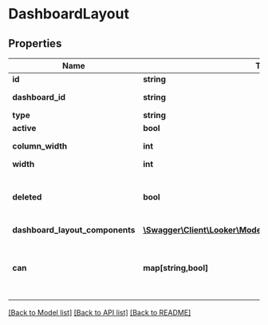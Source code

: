 # DashboardLayout

## Properties
Name | Type | Description | Notes
------------ | ------------- | ------------- | -------------
**id** | **string** | Unique Id | [optional] 
**dashboard_id** | **string** | Id of Dashboard | [optional] 
**type** | **string** | Type | [optional] 
**active** | **bool** | Is Active | [optional] 
**column_width** | **int** | Column Width | [optional] 
**width** | **int** | Width | [optional] 
**deleted** | **bool** | Whether or not the dashboard layout is deleted. | [optional] 
**dashboard_layout_components** | [**\Swagger\Client\Looker\Model\DashboardLayoutComponent[]**](DashboardLayoutComponent.md) | Components | [optional] 
**can** | **map[string,bool]** | Operations the current user is able to perform on this object | [optional] 

[[Back to Model list]](../README.md#documentation-for-models) [[Back to API list]](../README.md#documentation-for-api-endpoints) [[Back to README]](../README.md)


